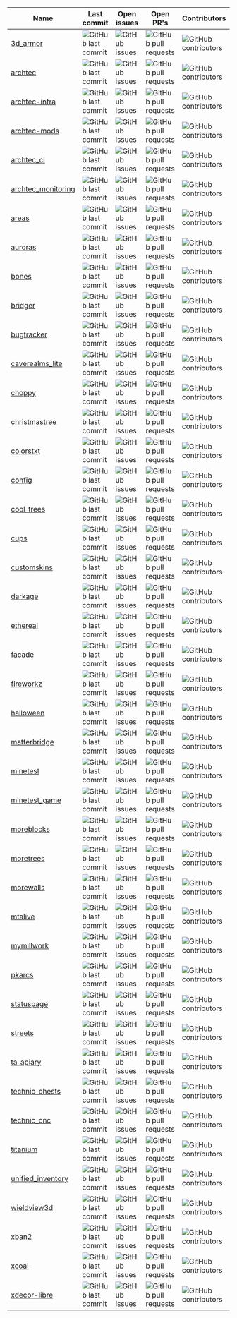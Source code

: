 |Name|Last commit|Open issues|Open PR's|Contributors|
|---|---|---|---|---|
|[3d_armor](https://github.com/Archtec-io/3d_armor)|![GitHub last commit](https://img.shields.io/github/last-commit/Archtec-io/3d_armor)|![GitHub issues](https://img.shields.io/github/issues/Archtec-io/3d_armor)|![GitHub pull requests](https://img.shields.io/github/issues-pr/Archtec-io/3d_armor)|![GitHub contributors](https://img.shields.io/github/contributors/Archtec-io/3d_armor)|
|[archtec](https://github.com/Archtec-io/archtec)|![GitHub last commit](https://img.shields.io/github/last-commit/Archtec-io/archtec)|![GitHub issues](https://img.shields.io/github/issues/Archtec-io/archtec)|![GitHub pull requests](https://img.shields.io/github/issues-pr/Archtec-io/archtec)|![GitHub contributors](https://img.shields.io/github/contributors/Archtec-io/archtec)|
|[archtec-infra](https://github.com/Archtec-io/archtec-infra)|![GitHub last commit](https://img.shields.io/github/last-commit/Archtec-io/archtec-infra)|![GitHub issues](https://img.shields.io/github/issues/Archtec-io/archtec-infra)|![GitHub pull requests](https://img.shields.io/github/issues-pr/Archtec-io/archtec-infra)|![GitHub contributors](https://img.shields.io/github/contributors/Archtec-io/archtec-infra)|
|[archtec-mods](https://github.com/Archtec-io/archtec-mods)|![GitHub last commit](https://img.shields.io/github/last-commit/Archtec-io/archtec-mods)|![GitHub issues](https://img.shields.io/github/issues/Archtec-io/archtec-mods)|![GitHub pull requests](https://img.shields.io/github/issues-pr/Archtec-io/archtec-mods)|![GitHub contributors](https://img.shields.io/github/contributors/Archtec-io/archtec-mods)|
|[archtec_ci](https://github.com/Archtec-io/archtec_ci)|![GitHub last commit](https://img.shields.io/github/last-commit/Archtec-io/archtec_ci)|![GitHub issues](https://img.shields.io/github/issues/Archtec-io/archtec_ci)|![GitHub pull requests](https://img.shields.io/github/issues-pr/Archtec-io/archtec_ci)|![GitHub contributors](https://img.shields.io/github/contributors/Archtec-io/archtec_ci)|
|[archtec_monitoring](https://github.com/Archtec-io/archtec_monitoring)|![GitHub last commit](https://img.shields.io/github/last-commit/Archtec-io/archtec_monitoring)|![GitHub issues](https://img.shields.io/github/issues/Archtec-io/archtec_monitoring)|![GitHub pull requests](https://img.shields.io/github/issues-pr/Archtec-io/archtec_monitoring)|![GitHub contributors](https://img.shields.io/github/contributors/Archtec-io/archtec_monitoring)|
|[areas](https://github.com/Archtec-io/areas)|![GitHub last commit](https://img.shields.io/github/last-commit/Archtec-io/areas)|![GitHub issues](https://img.shields.io/github/issues/Archtec-io/areas)|![GitHub pull requests](https://img.shields.io/github/issues-pr/Archtec-io/areas)|![GitHub contributors](https://img.shields.io/github/contributors/Archtec-io/areas)|
|[auroras](https://github.com/Archtec-io/auroras)|![GitHub last commit](https://img.shields.io/github/last-commit/Archtec-io/auroras)|![GitHub issues](https://img.shields.io/github/issues/Archtec-io/auroras)|![GitHub pull requests](https://img.shields.io/github/issues-pr/Archtec-io/auroras)|![GitHub contributors](https://img.shields.io/github/contributors/Archtec-io/auroras)|
|[bones](https://github.com/Archtec-io/bones)|![GitHub last commit](https://img.shields.io/github/last-commit/Archtec-io/bones)|![GitHub issues](https://img.shields.io/github/issues/Archtec-io/bones)|![GitHub pull requests](https://img.shields.io/github/issues-pr/Archtec-io/bones)|![GitHub contributors](https://img.shields.io/github/contributors/Archtec-io/bones)|
|[bridger](https://github.com/Archtec-io/bridger)|![GitHub last commit](https://img.shields.io/github/last-commit/Archtec-io/bridger)|![GitHub issues](https://img.shields.io/github/issues/Archtec-io/bridger)|![GitHub pull requests](https://img.shields.io/github/issues-pr/Archtec-io/bridger)|![GitHub contributors](https://img.shields.io/github/contributors/Archtec-io/bridger)|
|[bugtracker](https://github.com/Archtec-io/bugtracker)|![GitHub last commit](https://img.shields.io/github/last-commit/Archtec-io/bugtracker)|![GitHub issues](https://img.shields.io/github/issues/Archtec-io/bugtracker)|![GitHub pull requests](https://img.shields.io/github/issues-pr/Archtec-io/bugtracker)|![GitHub contributors](https://img.shields.io/github/contributors/Archtec-io/bugtracker)|
|[caverealms_lite](https://github.com/Archtec-io/caverealms_lite)|![GitHub last commit](https://img.shields.io/github/last-commit/Archtec-io/caverealms_lite)|![GitHub issues](https://img.shields.io/github/issues/Archtec-io/caverealms_lite)|![GitHub pull requests](https://img.shields.io/github/issues-pr/Archtec-io/caverealms_lite)|![GitHub contributors](https://img.shields.io/github/contributors/Archtec-io/caverealms_lite)|
|[choppy](https://github.com/Archtec-io/choppy)|![GitHub last commit](https://img.shields.io/github/last-commit/Archtec-io/choppy)|![GitHub issues](https://img.shields.io/github/issues/Archtec-io/choppy)|![GitHub pull requests](https://img.shields.io/github/issues-pr/Archtec-io/choppy)|![GitHub contributors](https://img.shields.io/github/contributors/Archtec-io/choppy)|
|[christmastree](https://github.com/Archtec-io/christmastree)|![GitHub last commit](https://img.shields.io/github/last-commit/Archtec-io/christmastree)|![GitHub issues](https://img.shields.io/github/issues/Archtec-io/christmastree)|![GitHub pull requests](https://img.shields.io/github/issues-pr/Archtec-io/christmastree)|![GitHub contributors](https://img.shields.io/github/contributors/Archtec-io/christmastree)|
|[colorstxt](https://github.com/Archtec-io/colorstxt)|![GitHub last commit](https://img.shields.io/github/last-commit/Archtec-io/colorstxt)|![GitHub issues](https://img.shields.io/github/issues/Archtec-io/colorstxt)|![GitHub pull requests](https://img.shields.io/github/issues-pr/Archtec-io/colorstxt)|![GitHub contributors](https://img.shields.io/github/contributors/Archtec-io/colorstxt)|
|[config](https://github.com/Archtec-io/config)|![GitHub last commit](https://img.shields.io/github/last-commit/Archtec-io/config)|![GitHub issues](https://img.shields.io/github/issues/Archtec-io/config)|![GitHub pull requests](https://img.shields.io/github/issues-pr/Archtec-io/config)|![GitHub contributors](https://img.shields.io/github/contributors/Archtec-io/config)|
|[cool_trees](https://github.com/Archtec-io/cool_trees)|![GitHub last commit](https://img.shields.io/github/last-commit/Archtec-io/cool_trees)|![GitHub issues](https://img.shields.io/github/issues/Archtec-io/cool_trees)|![GitHub pull requests](https://img.shields.io/github/issues-pr/Archtec-io/cool_trees)|![GitHub contributors](https://img.shields.io/github/contributors/Archtec-io/cool_trees)|
|[cups](https://github.com/Archtec-io/cups)|![GitHub last commit](https://img.shields.io/github/last-commit/Archtec-io/cups)|![GitHub issues](https://img.shields.io/github/issues/Archtec-io/cups)|![GitHub pull requests](https://img.shields.io/github/issues-pr/Archtec-io/cups)|![GitHub contributors](https://img.shields.io/github/contributors/Archtec-io/cups)|
|[customskins](https://github.com/Archtec-io/customskins)|![GitHub last commit](https://img.shields.io/github/last-commit/Archtec-io/customskins)|![GitHub issues](https://img.shields.io/github/issues/Archtec-io/customskins)|![GitHub pull requests](https://img.shields.io/github/issues-pr/Archtec-io/customskins)|![GitHub contributors](https://img.shields.io/github/contributors/Archtec-io/customskins)|
|[darkage](https://github.com/Archtec-io/darkage)|![GitHub last commit](https://img.shields.io/github/last-commit/Archtec-io/darkage)|![GitHub issues](https://img.shields.io/github/issues/Archtec-io/darkage)|![GitHub pull requests](https://img.shields.io/github/issues-pr/Archtec-io/darkage)|![GitHub contributors](https://img.shields.io/github/contributors/Archtec-io/darkage)|
|[ethereal](https://github.com/Archtec-io/ethereal)|![GitHub last commit](https://img.shields.io/github/last-commit/Archtec-io/ethereal)|![GitHub issues](https://img.shields.io/github/issues/Archtec-io/ethereal)|![GitHub pull requests](https://img.shields.io/github/issues-pr/Archtec-io/ethereal)|![GitHub contributors](https://img.shields.io/github/contributors/Archtec-io/ethereal)|
|[facade](https://github.com/Archtec-io/facade)|![GitHub last commit](https://img.shields.io/github/last-commit/Archtec-io/facade)|![GitHub issues](https://img.shields.io/github/issues/Archtec-io/facade)|![GitHub pull requests](https://img.shields.io/github/issues-pr/Archtec-io/facade)|![GitHub contributors](https://img.shields.io/github/contributors/Archtec-io/facade)|
|[fireworkz](https://github.com/Archtec-io/fireworkz)|![GitHub last commit](https://img.shields.io/github/last-commit/Archtec-io/fireworkz)|![GitHub issues](https://img.shields.io/github/issues/Archtec-io/fireworkz)|![GitHub pull requests](https://img.shields.io/github/issues-pr/Archtec-io/fireworkz)|![GitHub contributors](https://img.shields.io/github/contributors/Archtec-io/fireworkz)|
|[halloween](https://github.com/Archtec-io/halloween)|![GitHub last commit](https://img.shields.io/github/last-commit/Archtec-io/halloween)|![GitHub issues](https://img.shields.io/github/issues/Archtec-io/halloween)|![GitHub pull requests](https://img.shields.io/github/issues-pr/Archtec-io/halloween)|![GitHub contributors](https://img.shields.io/github/contributors/Archtec-io/halloween)|
|[matterbridge](https://github.com/Archtec-io/matterbridge)|![GitHub last commit](https://img.shields.io/github/last-commit/Archtec-io/matterbridge)|![GitHub issues](https://img.shields.io/github/issues/Archtec-io/matterbridge)|![GitHub pull requests](https://img.shields.io/github/issues-pr/Archtec-io/matterbridge)|![GitHub contributors](https://img.shields.io/github/contributors/Archtec-io/matterbridge)|
|[minetest](https://github.com/Archtec-io/minetest)|![GitHub last commit](https://img.shields.io/github/last-commit/Archtec-io/minetest)|![GitHub issues](https://img.shields.io/github/issues/Archtec-io/minetest)|![GitHub pull requests](https://img.shields.io/github/issues-pr/Archtec-io/minetest)|![GitHub contributors](https://img.shields.io/github/contributors/Archtec-io/minetest)|
|[minetest_game](https://github.com/Archtec-io/minetest_game)|![GitHub last commit](https://img.shields.io/github/last-commit/Archtec-io/minetest_game)|![GitHub issues](https://img.shields.io/github/issues/Archtec-io/minetest_game)|![GitHub pull requests](https://img.shields.io/github/issues-pr/Archtec-io/minetest_game)|![GitHub contributors](https://img.shields.io/github/contributors/Archtec-io/minetest_game)|
|[moreblocks](https://github.com/Archtec-io/moreblocks)|![GitHub last commit](https://img.shields.io/github/last-commit/Archtec-io/moreblocks)|![GitHub issues](https://img.shields.io/github/issues/Archtec-io/moreblocks)|![GitHub pull requests](https://img.shields.io/github/issues-pr/Archtec-io/moreblocks)|![GitHub contributors](https://img.shields.io/github/contributors/Archtec-io/moreblocks)|
|[moretrees](https://github.com/Archtec-io/moretrees)|![GitHub last commit](https://img.shields.io/github/last-commit/Archtec-io/moretrees)|![GitHub issues](https://img.shields.io/github/issues/Archtec-io/moretrees)|![GitHub pull requests](https://img.shields.io/github/issues-pr/Archtec-io/moretrees)|![GitHub contributors](https://img.shields.io/github/contributors/Archtec-io/moretrees)|
|[morewalls](https://github.com/Archtec-io/morewalls)|![GitHub last commit](https://img.shields.io/github/last-commit/Archtec-io/morewalls)|![GitHub issues](https://img.shields.io/github/issues/Archtec-io/morewalls)|![GitHub pull requests](https://img.shields.io/github/issues-pr/Archtec-io/morewalls)|![GitHub contributors](https://img.shields.io/github/contributors/Archtec-io/morewalls)|
|[mtalive](https://github.com/Archtec-io/mtalive)|![GitHub last commit](https://img.shields.io/github/last-commit/Archtec-io/mtalive)|![GitHub issues](https://img.shields.io/github/issues/Archtec-io/mtalive)|![GitHub pull requests](https://img.shields.io/github/issues-pr/Archtec-io/mtalive)|![GitHub contributors](https://img.shields.io/github/contributors/Archtec-io/mtalive)|
|[mymillwork](https://github.com/Archtec-io/mymillwork)|![GitHub last commit](https://img.shields.io/github/last-commit/Archtec-io/mymillwork)|![GitHub issues](https://img.shields.io/github/issues/Archtec-io/mymillwork)|![GitHub pull requests](https://img.shields.io/github/issues-pr/Archtec-io/mymillwork)|![GitHub contributors](https://img.shields.io/github/contributors/Archtec-io/mymillwork)|
|[pkarcs](https://github.com/Archtec-io/pkarcs)|![GitHub last commit](https://img.shields.io/github/last-commit/Archtec-io/pkarcs)|![GitHub issues](https://img.shields.io/github/issues/Archtec-io/pkarcs)|![GitHub pull requests](https://img.shields.io/github/issues-pr/Archtec-io/pkarcs)|![GitHub contributors](https://img.shields.io/github/contributors/Archtec-io/pkarcs)|
|[statuspage](https://github.com/Archtec-io/statuspage)|![GitHub last commit](https://img.shields.io/github/last-commit/Archtec-io/statuspage)|![GitHub issues](https://img.shields.io/github/issues/Archtec-io/statuspage)|![GitHub pull requests](https://img.shields.io/github/issues-pr/Archtec-io/statuspage)|![GitHub contributors](https://img.shields.io/github/contributors/Archtec-io/statuspage)|
|[streets](https://github.com/Archtec-io/streets)|![GitHub last commit](https://img.shields.io/github/last-commit/Archtec-io/streets)|![GitHub issues](https://img.shields.io/github/issues/Archtec-io/streets)|![GitHub pull requests](https://img.shields.io/github/issues-pr/Archtec-io/streets)|![GitHub contributors](https://img.shields.io/github/contributors/Archtec-io/streets)|
|[ta_apiary](https://github.com/Archtec-io/ta_apiary)|![GitHub last commit](https://img.shields.io/github/last-commit/Archtec-io/ta_apiary)|![GitHub issues](https://img.shields.io/github/issues/Archtec-io/ta_apiary)|![GitHub pull requests](https://img.shields.io/github/issues-pr/Archtec-io/ta_apiary)|![GitHub contributors](https://img.shields.io/github/contributors/Archtec-io/ta_apiary)|
|[technic_chests](https://github.com/Archtec-io/technic_chests)|![GitHub last commit](https://img.shields.io/github/last-commit/Archtec-io/technic_chests)|![GitHub issues](https://img.shields.io/github/issues/Archtec-io/technic_chests)|![GitHub pull requests](https://img.shields.io/github/issues-pr/Archtec-io/technic_chests)|![GitHub contributors](https://img.shields.io/github/contributors/Archtec-io/technic_chests)|
|[technic_cnc](https://github.com/Archtec-io/technic_cnc)|![GitHub last commit](https://img.shields.io/github/last-commit/Archtec-io/technic_cnc)|![GitHub issues](https://img.shields.io/github/issues/Archtec-io/technic_cnc)|![GitHub pull requests](https://img.shields.io/github/issues-pr/Archtec-io/technic_cnc)|![GitHub contributors](https://img.shields.io/github/contributors/Archtec-io/technic_cnc)|
|[titanium](https://github.com/Archtec-io/titanium)|![GitHub last commit](https://img.shields.io/github/last-commit/Archtec-io/titanium)|![GitHub issues](https://img.shields.io/github/issues/Archtec-io/titanium)|![GitHub pull requests](https://img.shields.io/github/issues-pr/Archtec-io/titanium)|![GitHub contributors](https://img.shields.io/github/contributors/Archtec-io/titanium)|
|[unified_inventory](https://github.com/Archtec-io/unified_inventory)|![GitHub last commit](https://img.shields.io/github/last-commit/Archtec-io/unified_inventory)|![GitHub issues](https://img.shields.io/github/issues/Archtec-io/unified_inventory)|![GitHub pull requests](https://img.shields.io/github/issues-pr/Archtec-io/unified_inventory)|![GitHub contributors](https://img.shields.io/github/contributors/Archtec-io/unified_inventory)|
|[wieldview3d](https://github.com/Archtec-io/wieldview3d)|![GitHub last commit](https://img.shields.io/github/last-commit/Archtec-io/wieldview3d)|![GitHub issues](https://img.shields.io/github/issues/Archtec-io/wieldview3d)|![GitHub pull requests](https://img.shields.io/github/issues-pr/Archtec-io/wieldview3d)|![GitHub contributors](https://img.shields.io/github/contributors/Archtec-io/wieldview3d)|
|[xban2](https://github.com/Archtec-io/xban2)|![GitHub last commit](https://img.shields.io/github/last-commit/Archtec-io/xban2)|![GitHub issues](https://img.shields.io/github/issues/Archtec-io/xban2)|![GitHub pull requests](https://img.shields.io/github/issues-pr/Archtec-io/xban2)|![GitHub contributors](https://img.shields.io/github/contributors/Archtec-io/xban2)|
|[xcoal](https://github.com/Archtec-io/xcoal)|![GitHub last commit](https://img.shields.io/github/last-commit/Archtec-io/xcoal)|![GitHub issues](https://img.shields.io/github/issues/Archtec-io/xcoal)|![GitHub pull requests](https://img.shields.io/github/issues-pr/Archtec-io/xcoal)|![GitHub contributors](https://img.shields.io/github/contributors/Archtec-io/xcoal)|
|[xdecor-libre](https://github.com/Archtec-io/xdecor-libre)|![GitHub last commit](https://img.shields.io/github/last-commit/Archtec-io/xdecor-libre)|![GitHub issues](https://img.shields.io/github/issues/Archtec-io/xdecor-libre)|![GitHub pull requests](https://img.shields.io/github/issues-pr/Archtec-io/xdecor-libre)|![GitHub contributors](https://img.shields.io/github/contributors/Archtec-io/xdecor-libre)|
